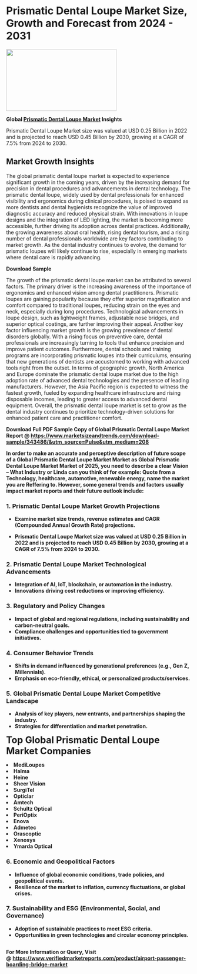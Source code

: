 <H1>Prismatic Dental Loupe Market Size, Growth and Forecast from 2024 - 2031</H1><img class="aligncenter size-medium wp-image-584254" src="https://thirdeyenews.in/wp-content/uploads/2024/09/Global-Market-Research-300x168.jpeg" alt="" width="300" height="168" /><p><strong>Global&nbsp;<a href="https://www.marketsizeandtrends.com/download-sample/343486/&amp;utm_source=Pulse&amp;utm_medium=208">Prismatic Dental Loupe Market</a> Insights</strong></p><p>Prismatic Dental Loupe Market size was valued at USD 0.25 Billion in 2022 and is projected to reach USD 0.45 Billion by 2030, growing at a CAGR of 7.5% from 2024 to 2030.</p><p><h2>Market Growth Insights</h2> <p>The global prismatic dental loupe market is expected to experience significant growth in the coming years, driven by the increasing demand for precision in dental procedures and advancements in dental technology. The prismatic dental loupe, widely used by dental professionals for enhanced visibility and ergonomics during clinical procedures, is poised to expand as more dentists and dental hygienists recognize the value of improved diagnostic accuracy and reduced physical strain. With innovations in loupe designs and the integration of LED lighting, the market is becoming more accessible, further driving its adoption across dental practices. Additionally, the growing awareness about oral health, rising dental tourism, and a rising number of dental professionals worldwide are key factors contributing to market growth. As the dental industry continues to evolve, the demand for prismatic loupes will likely continue to rise, especially in emerging markets where dental care is rapidly advancing.</p> <p><strong>Download Sample</strong></p> <p>The growth of the prismatic dental loupe market can be attributed to several factors. The primary driver is the increasing awareness of the importance of ergonomics and enhanced vision among dental practitioners. Prismatic loupes are gaining popularity because they offer superior magnification and comfort compared to traditional loupes, reducing strain on the eyes and neck, especially during long procedures. Technological advancements in loupe design, such as lightweight frames, adjustable nose bridges, and superior optical coatings, are further improving their appeal. Another key factor influencing market growth is the growing prevalence of dental disorders globally. With a rising focus on preventive care, dental professionals are increasingly turning to tools that enhance precision and improve patient outcomes. Furthermore, dental schools and training programs are incorporating prismatic loupes into their curriculums, ensuring that new generations of dentists are accustomed to working with advanced tools right from the outset. In terms of geographic growth, North America and Europe dominate the prismatic dental loupe market due to the high adoption rate of advanced dental technologies and the presence of leading manufacturers. However, the Asia Pacific region is expected to witness the fastest growth, fueled by expanding healthcare infrastructure and rising disposable incomes, leading to greater access to advanced dental equipment. Overall, the prismatic dental loupe market is set to grow as the dental industry continues to prioritize technology-driven solutions for enhanced patient care and practitioner comfort.</p> <p><strong></p><p><span class=""><strong>Download Full PDF Sample Copy of Global Prismatic Dental Loupe Market Report</strong> @ <a href="https://www.marketsizeandtrends.com/download-sample/343486/&amp;utm_source=Pulse&amp;utm_medium=208" target="_blank">https://www.marketsizeandtrends.com/download-sample/343486/&amp;utm_source=Pulse&amp;utm_medium=208</a></span></p><p>In order to make an accurate and perceptive description of future scope of a Global&nbsp;Prismatic Dental Loupe Market Market as Global&nbsp;Prismatic Dental Loupe Market Market of 2025, you need to describe a clear Vision &ndash; What Industry or Linda can you think of for example: Quote from a Technology, healthcare, automotive, renewable energy, name the market you are Reffering to. However, some general trends and factors usually impact market reports and their future outlook include:</p><h3>1.&nbsp;<strong>Prismatic Dental Loupe Market Growth Projections</strong></h3><ul><li>Examine market size trends, revenue estimates and CAGR (Compounded Annual Growth Rate) projections.</li><li><p>Prismatic Dental Loupe Market size was valued at USD 0.25 Billion in 2022 and is projected to reach USD 0.45 Billion by 2030, growing at a CAGR of 7.5% from 2024 to 2030.</p></li></ul><h3>2.&nbsp;<strong>Prismatic Dental Loupe Market Technological Advancements</strong></h3><ul><li>Integration of AI, IoT, blockchain, or automation in the industry.</li><li>Innovations driving cost reductions or improving efficiency.</li></ul><h3>3.&nbsp;<strong>Regulatory and Policy Changes</strong></h3><ul><li>Impact of global and regional regulations, including sustainability and carbon-neutral goals.</li><li>Compliance challenges and opportunities tied to government initiatives.</li></ul><h3>4.&nbsp;<strong>Consumer Behavior Trends</strong></h3><ul><li>Shifts in demand influenced by generational preferences (e.g., Gen Z, Millennials).</li><li>Emphasis on eco-friendly, ethical, or personalized products/services.</li></ul><h3>5.&nbsp;<strong>Global Prismatic Dental Loupe Market Competitive Landscape</strong></h3><ul><li>Analysis of key players, new entrants, and partnerships shaping the industry.</li><li>Strategies for differentiation and market penetration.</li></ul><p data-pm-slice="1 1 []"><span style="color: inherit; font-family: inherit; font-size: 25px;">Top Global Prismatic Dental Loupe Market Companies</span></p><div class="" data-test-id=""><p><li>MediLoupes</li><li> Halma</li><li> Heine</li><li> Sheer Vision</li><li> SurgiTel</li><li> Opticlar</li><li> Amtech</li><li> Schultz Optical</li><li> PeriOptix</li><li> Enova</li><li> Admetec</li><li> Orascoptic</li><li> Xenosys</li><li> Ymarda Optical</li></p></div><h3>6.&nbsp;<strong>Economic and Geopolitical Factors</strong></h3><ul><li>Influence of global economic conditions, trade policies, and geopolitical events.</li><li>Resilience of the market to inflation, currency fluctuations, or global crises.</li></ul><h3>7.&nbsp;<strong>Sustainability and ESG (Environmental, Social, and Governance)</strong></h3><ul><li>Adoption of sustainable practices to meet ESG criteria.</li><li>Opportunities in green technologies and circular economy principles.</li></ul><h2><strong style="font-size: 14px;">For More Information or Query, Visit @&nbsp;</strong><a style="background-color: #ffffff; font-size: 14px;" href="https://www.marketsizeandtrends.com/report/prismatic-dental-loupe-market/" target="_blank">https://www.verifiedmarketreports.com/product/airport-passenger-boarding-bridge-market</a></h2>
